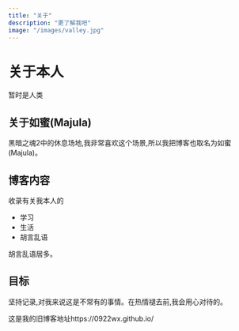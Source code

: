 ```yaml
---
title: "关于"
description: "更了解我吧"
image: "/images/valley.jpg"
---
```


# 关于本人

暂时是人类

## 关于如蜜(Majula)

黑暗之魂2中的休息场地,我非常喜欢这个场景,所以我把博客也取名为如蜜(Majula)。

## 博客内容

收录有关我本人的

- 学习
- 生活
- 胡言乱语

胡言乱语居多。

## 目标

坚持记录,对我来说这是不常有的事情。在热情褪去前,我会用心对待的。

这是我的旧博客地址https://0922wx.github.io/